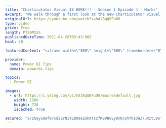 ```yaml
---
title: "Charticulator Visual IS HERE!!! - Season 1 Episode 4 - Marks"
excerpt: "We walk through a first look at the new Charticulator visual from Microsoft Power BI team.    This video we are exploring the Marks  Official blog post about the visual: https://powerbi.microsoft.com/en-us/blog/announcing-the-new-charticulator-visual-public-preview/  Visit the early version of Charticulator:"
originalUrl: https://youtube.com/watch?v=hAlBqQ6FuO0
type: video
price: Free
length: PT26M15S
publishedDateTime: 2021-04-20T03:43:00Z
heat: 50

featuredContent: "<iframe width=\"800\" height=\"500\" frameborder=\"0\" src=\"https://www.youtube.com/embed/hAlBqQ6FuO0\" allow=\"accelerometer; autoplay; encrypted-media; gyroscope; picture-in-picture\" allowfullscreen></iframe>"

provider:
  name: Power BI Tips
  domain: powerbi.tips

topics:
  - Power BI

images:
  - url: https://i.ytimg.com/vi/hAlBqQ6FuO0/maxresdefault.jpg
    width: 1280
    height: 720
    isCached: true

secured: "S/zGqyuQef0/sdJZrNiTLD08eZGkXtszfK89N6EyUnN/phYk1DWZ7uXztL0oflxxEWvHPQnyBbTc09XKDOpU9vsUhT05MJ3VyrRlCelR7QFS85W0dPBLqhfW+tXQeeTdnJMiOIIFF0lHtwbiF0EAjmT/PYhHrfj6iknxR/Wa3IopoXlqojYRUQM+9l6ennIj0tIluM8ghVwE3pCexL1hSFAk6zjByVBWlDPJdSCXSD3Oh1LFW1IhxcgeVebV0wLjpf1JbGqC+veLCCCP1C9SAdkCFQo4WoH3ZU64Q6TrhB0YoKAS2hQliyFvqDCUOoQ+f491hA/kekwCSosRN7/botJKZLgv7fXco3SpElV9wGJDcD0Gm7Akh5wG+2kDJfS1GRxE2qFYo6a4NDu/S6+gKp3eq0Knye6lx8Ig7Poisqo=;aflcELL823oq83T7i159Lw=="
---
```


